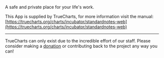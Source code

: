 A safe and private place for your life's work.

This App is supplied by TrueCharts, for more information visit the manual: [https://truecharts.org/charts/incubator/standardnotes-web](https://truecharts.org/charts/incubator/standardnotes-web)

---

TrueCharts can only exist due to the incredible effort of our staff.
Please consider making a [donation](https://truecharts.org/sponsor) or contributing back to the project any way you can!
